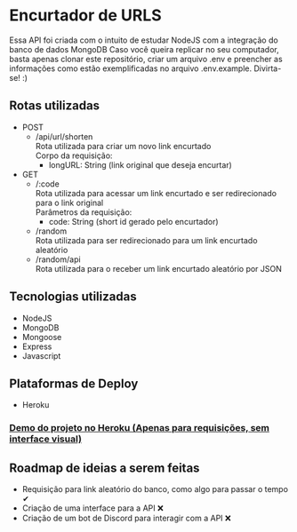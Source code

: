 # Encurtador de URLS
Essa API foi criada com o intuito de estudar NodeJS com a integração do banco de dados MongoDB
Caso você queira replicar no seu computador, basta apenas clonar este repositório, criar um arquivo .env e preencher as informações como estão exemplificadas no arquivo .env.example. Divirta-se! :) 

## Rotas utilizadas
 - POST
   - /api/url/shorten  
   Rota utilizada para criar um novo link encurtado  
   Corpo da requisição: 
     - longURL: String  (link original que deseja encurtar)
 - GET
   - /:code  
     Rota utilizada para acessar um link encurtado e ser redirecionado para o link original  
     Parâmetros da requisição:
       - code: String (short id gerado pelo encurtador)
   - /random  
     Rota utilizada para ser redirecionado para um link encurtado aleatório  
   - /random/api  
     Rota utilizada para o receber um link encurtado aleatório por JSON  

## Tecnologias utilizadas

 - NodeJS
 - MongoDB
 - Mongoose
 - Express
 - Javascript
 
## Plataformas de Deploy
- Heroku

### [Demo do projeto no Heroku (Apenas para requisições, sem interface visual)](https://url-shortener-api-devmaktubi.herokuapp.com/)

## Roadmap de ideias a serem feitas
- Requisição para link aleatório do banco, como algo para passar  o tempo ✔
- Criação de uma interface para a API ❌
- Criação de um bot de Discord para interagir com a API ❌

